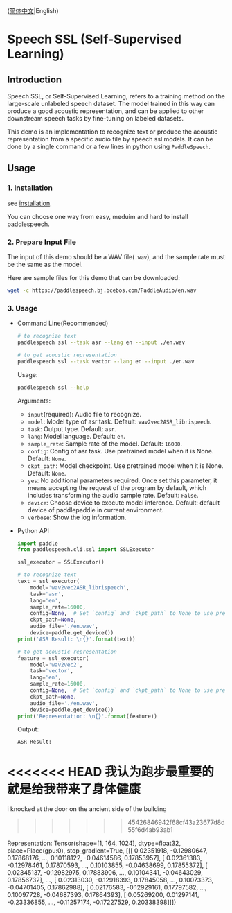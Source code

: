([简体中文](./README_cn.md)|English)
# Speech SSL (Self-Supervised Learning)

## Introduction
Speech SSL, or Self-Supervised Learning, refers to a training method on the large-scale unlabeled speech dataset. The model trained in this way can produce a good acoustic representation, and can be applied to other downstream speech tasks by fine-tuning on labeled datasets.

This demo is an implementation to recognize text or produce the acoustic representation from a specific audio file by speech ssl models. It can be done by a single command or a few lines in python using `PaddleSpeech`. 

## Usage
### 1. Installation
see [installation](https://github.com/PaddlePaddle/PaddleSpeech/blob/develop/docs/source/install.md).

You can choose one way from easy, meduim and hard to install paddlespeech.

### 2. Prepare Input File
The input of this demo should be a WAV file(`.wav`), and the sample rate must be the same as the model.

Here are sample files for this demo that can be downloaded:
```bash
wget -c https://paddlespeech.bj.bcebos.com/PaddleAudio/en.wav
```

### 3. Usage
- Command Line(Recommended)
  ```bash
  # to recognize text 
  paddlespeech ssl --task asr --lang en --input ./en.wav

  # to get acoustic representation
  paddlespeech ssl --task vector --lang en --input ./en.wav
  ```

  Usage:
  ```bash
  paddlespeech ssl --help
  ```
  Arguments:
  - `input`(required): Audio file to recognize.
  - `model`: Model type of asr task. Default: `wav2vec2ASR_librispeech`.
  - `task`: Output type. Default: `asr`.
  - `lang`: Model language. Default: `en`.
  - `sample_rate`: Sample rate of the model. Default: `16000`.
  - `config`: Config of asr task. Use pretrained model when it is None. Default: `None`.
  - `ckpt_path`: Model checkpoint. Use pretrained model when it is None. Default: `None`.
  - `yes`: No additional parameters required. Once set this parameter, it means accepting the request of the program by default, which includes transforming the audio sample rate. Default: `False`.
  - `device`: Choose device to execute model inference. Default: default device of paddlepaddle in current environment.
  - `verbose`: Show the log information.


- Python API
  ```python
  import paddle
  from paddlespeech.cli.ssl import SSLExecutor

  ssl_executor = SSLExecutor()

  # to recognize text 
  text = ssl_executor(
      model='wav2vec2ASR_librispeech',
      task='asr',
      lang='en',
      sample_rate=16000,
      config=None,  # Set `config` and `ckpt_path` to None to use pretrained model.
      ckpt_path=None,
      audio_file='./en.wav',
      device=paddle.get_device())
  print('ASR Result: \n{}'.format(text))

  # to get acoustic representation
  feature = ssl_executor(
      model='wav2vec2',
      task='vector',
      lang='en',
      sample_rate=16000,
      config=None,  # Set `config` and `ckpt_path` to None to use pretrained model.
      ckpt_path=None,
      audio_file='./en.wav',
      device=paddle.get_device())
  print('Representation: \n{}'.format(feature))
  ```

  Output:
  ```bash
  ASR Result:
<<<<<<< HEAD
  我认为跑步最重要的就是给我带来了身体健康
=======
  i knocked at the door on the ancient side of the building
>>>>>>> 45426846942f68cf43a23677d8d55f6d4ab93ab1

  Representation:
  Tensor(shape=[1, 164, 1024], dtype=float32, place=Place(gpu:0), stop_gradient=True,
       [[[ 0.02351918, -0.12980647,  0.17868176, ...,  0.10118122,
          -0.04614586,  0.17853957],
         [ 0.02361383, -0.12978461,  0.17870593, ...,  0.10103855,
          -0.04638699,  0.17855372],
         [ 0.02345137, -0.12982975,  0.17883906, ...,  0.10104341,
          -0.04643029,  0.17856732],
         ...,
         [ 0.02313030, -0.12918393,  0.17845058, ...,  0.10073373,
          -0.04701405,  0.17862988],
         [ 0.02176583, -0.12929161,  0.17797582, ...,  0.10097728,
          -0.04687393,  0.17864393],
         [ 0.05269200,  0.01297141, -0.23336855, ..., -0.11257174,
          -0.17227529,  0.20338398]]])
  ```
